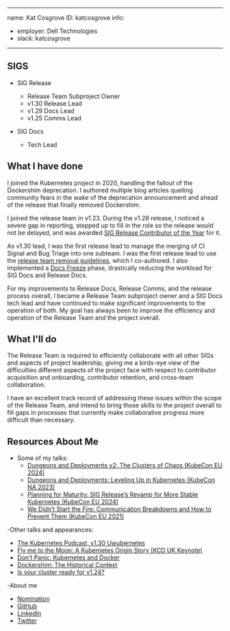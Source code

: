 -------------------------------------------------------------
name: Kat Cosgrove
ID: katcosgrove
info:
  - employer: Dell Technologies
  - slack: katcosgrove
-------------------------------------------------------------


## SIGS

- SIG Release
  - Release Team Subproject Owner
  - v1.30 Release Lead
  - v1.29 Docs Lead
  - v1.25 Comms Lead

- SIG Docs
  - Tech Lead

## What I have done

I joined the Kubernetes project in 2020, handling the fallout of the Dockershim deprecation. I authored multiple blog articles quelling community fears in the wake of the deprecation announcement and ahead of the release that finally removed Dockershim.

I joined the release team in v1.23. During the v1.28 release, I noticed a severe gap in reporting, stepped up to fill in the role so the release would not be delayed, and was awarded [SIG Release Contributor of the Year](https://www.kubernetes.dev/community/awards/2023/#release) for it.

As v1.30 lead, I was the first release lead to manage the merging of CI Signal and Bug Triage into one subteam. I was the first release lead to use the [release team removal guidelines](https://github.com/kubernetes/sig-release/blob/master/release-team/release-team-removal.md), which I co-authored. I also implemented a [Docs Freeze](https://github.com/kubernetes/sig-release/blob/master/releases/release_phases.md#docs-freeze) phase, drastically reducing the workload for SIG Docs and Release Docs.

For my improvements to Release Docs, Release Comms, and the release process overall, I became a Release Team subproject owner and a SIG Docs tech lead and have continued to make significant improvements to the operation of both. My goal has always been to improve the efficiency and operation of the Release Team and the project overall.

## What I'll do

The Release Team is required to efficiently collaborate with all other SIGs and aspects of project leadership, giving me a birds-eye view of the difficulties different aspects of the project face with respect to contributor acquisition and onboarding, contributor retention, and cross-team collaboration. 

I have an excellent track record of addressing these issues within the scope of the Release Team, and intend to bring those skills to the project overall to fill gaps in processes that currently make collaborative progress more difficult than necessary.


## Resources About Me

- Some of my talks:
  - [Dungeons and Deployments v2: The Clusters of Chaos (KubeCon EU 2024)](https://youtu.be/EWJ6Ih_bQbo?si=XRuQ7zcivfFEoz0L)
  - [Dungeons and Deployments: Leveling Up in Kubernetes (KubeCon NA 2023)](https://youtu.be/-CPrDLFM1Aw?si=i-hPLzvFZHg5mAdr)
  - [Planning for Maturity: SIG Release’s Revamp for More Stable Kubernetes (KubeCon EU 2024)](https://www.youtube.com/watch?v=UhIXUarNPKc)
  - [We Didn’t Start the Fire: Communication Breakdowns and How to Prevent Them (KubeCon EU 2021)](https://www.youtube.com/watch?v=a03Hh1kd6KE)


-Other talks and appearances:
  - [The Kubernetes Podcast, v1.30 Uwubernetes](https://www.youtube.com/watch?v=oWIqWPRGXGY)
  - [Fly me to the Moon: A Kubernetes Origin Story (KCD UK Keynote)](https://www.youtube.com/watch?v=Pe9V1hG4LUQ)
  - [Don’t Panic: Kubernetes and Docker](https://kubernetes.io/blog/2020/12/02/dont-panic-kubernetes-and-docker/)
  - [Dockershim: The Historical Context](https://kubernetes.io/blog/2022/05/03/dockershim-historical-context/)
  - [Is your cluster ready for v1.24?](https://kubernetes.io/blog/2022/03/31/ready-for-dockershim-removal/)

-About me
  - [Nomination](https://github.com/kubernetes/community/issues/8039)
  - [GitHub](https://github.com/katcosgrove)
  - [LinkedIn](https://linkedin.com/in/katcosgrove)
  - [Twitter](https://twitter.com/dixie3flatline)
